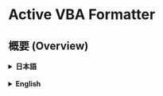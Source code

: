 # Active VBA Formatter

## 概要 (Overview)

<details>
<summary><strong>日本語</strong></summary>

---

**Active VBA Formatter** は、Excel VBAの開発効率を劇的に向上させるためのリアルタイム・コードフォーマッターです。

このツールはバックグラウンドで起動し、現在アクティブになっているExcelファイルを常時監視します。あなたがVBE（Visual Basic Editor）でコードを記述し、ファイルを保存するたびに、瞬時にコードのインデントを美しく整形します。

手動でのインデント調整という煩わしい作業から解放され、コーディングそのものに集中できる環境を提供します。

### 主な機能

-   **リアルタイム監視**: フォアグラウンドのExcelブックを自動で認識し、監視対象を動的に切り替えます。
-   **自動フォーマット**: VBAコードの保存 (`Ctrl+S`) を検知し、瞬時にインデントを整形します。
    -   `If`, `Select Case`, `For`, `Do`, `With`, `Sub`, `Function`, `Property` 等のブロック構造に対応。
    -   ネストされた複雑なブロック構造も正確に解析します。
-   **スマートな終了処理**: 監視対象のExcelがすべて終了すると、ツールを終了するか確認ダイアログを表示します。

### スクリーンショット

![active_vba_formatter_jp](https://github.com/user-attachments/assets/0031d017-c571-49c0-a427-37a4ae651631)

### 動作環境

-   **OS**: Windows 10 / 11 (本ツールはWindows専用です)
-   **アプリケーション**: Microsoft Excel

### 使い方

#### 実行ファイル (.exe) を使う (推奨)

Pythonの環境構築が不要なため、ほとんどのユーザーにこの方法を推奨します。

1.  **ファイルのダウンロード**
    -   本リポジトリの [**Releasesページ**](https://github.com/TC-AJINORI/Py-VBA-Formatter-Suite/tree/main/_Releases) にアクセスします。
    -   最新バージョンのアセットから `active_vba_formatter.exe` をダウンロードします。

2.  **セキュリティに関する重要な注意**
    -   本プログラムは開発者によるデジタル署名が行われていません。そのため、ダウンロード時や実行時に **Windows Defender SmartScreen** やお使いのアンチウイルスソフトによって警告が表示される場合があります。
    -   これは、未知の実行ファイルに対する標準的な保護機能であり、必ずしもウイルスを意味するものではありません。
    -   実行するには、以下のように操作してください。
        -   Windowsの警告画面で **詳細情報** をクリックします。
        -   次に表示される **実行** ボタンをクリックします。
    -   本プログラムのダウンロードおよび実行は、これらのリスクを理解した上で、**自己の責任において**行ってください。

3.  **ツールの起動**
    -   ダウンロードした `active_vba_formatter.exe` をダブルクリックして実行します。
    -   ツールがバックグラウンドで起動し、Excelの監視を開始します。

### 注意事項

-   VBAプロジェクトがパスワードで保護されている場合、コードの読み書きがブロックされるため、本ツールは機能しません。
-   Excelが「応答なし」の状態になると、COM接続エラーが発生し、監視が中断されることがあります。

### ライセンス

このプロジェクトはMITライセンスの下で公開されています。詳細は `LICENSE` ファイルをご覧ください。

---
</details>

<br>

<details>
<summary><strong>English</strong></summary>

---

**Active VBA Formatter** is a real-time code formatter designed to dramatically improve the development efficiency of Excel VBA.

This tool runs in the background and constantly monitors the currently active Excel file. Every time you write code in the VBE (Visual Basic Editor) and save the file, it instantly and beautifully formats the code indentation.

It frees you from the tedious task of manual indentation, providing an environment where you can focus solely on coding.

### Features

-   **Real-time Monitoring**: Automatically recognizes the foreground Excel workbook and dynamically switches the monitoring target.
-   **Automatic Formatting**: Detects when VBA code is saved (`Ctrl+S`) and instantly formats the indentation.
    -   Supports block structures such as `If`, `Select Case`, `For`, `Do`, `With`, `Sub`, `Function`, and `Property`.
    -   Accurately parses complex nested block structures.
-   **Smart Exit Handling**: Displays a confirmation dialog to exit the tool when all monitored Excel windows are closed.

### Screenshot

![active_vba_formatter_en](https://github.com/user-attachments/assets/0031d017-c571-49c0-a427-37a4ae651631)

### System Requirements

-   **OS**: Windows 10 / 11 (This tool is for Windows only)
-   **Application**: Microsoft Excel

### Usage

#### Using the executable file (.exe) (Recommended)

This method is recommended for most users as it does not require setting up a Python environment.

1.  **Download the File**
    -   Access the [**Releases page**](https://github.com/TC-AJINORI/Py-VBA-Formatter-Suite/tree/main/_Releases) of this repository.
    -   Download `active_vba_formatter.exe` from the assets of the latest version.

2.  **Important Security Note**
    -   This program is not digitally signed by the developer. Therefore, you may see warnings from **Windows Defender SmartScreen** or your antivirus software when downloading or running it.
    -   This is a standard protection feature for unknown executables and does not necessarily mean it is a virus.
    -   To run it, please follow these steps:
        -   On the Windows warning screen, click **More info**.
        -   Then, click the **Run anyway** button that appears.
    -   Please download and run this program **at your own risk**, understanding these factors.

3.  **Launch the Tool**
    -   Double-click the downloaded `active_vba_formatter.exe` to run it.
    -   The tool will start in the background and begin monitoring Excel.

### Notes

-   If a VBA project is password-protected, this tool will not function as code reading and writing will be blocked.
-   If Excel becomes "Not Responding," a COM connection error may occur, and monitoring may be interrupted.

### License

This project is licensed under the MIT License - see the `LICENSE` file for details.

---
</details>
